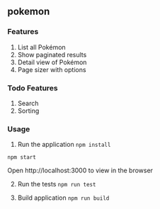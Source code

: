 ## pokemon

### Features
1. List all Pokémon
2. Show paginated results
3. Detail view of Pokémon
4. Page sizer with options

### Todo Features
1. Search
2. Sorting

### Usage
1. Run the application
`npm install`

`npm start`

Open http://localhost:3000 to view in the browser

2. Run the tests 
`npm run test`


3. Build application
`npm run build`

